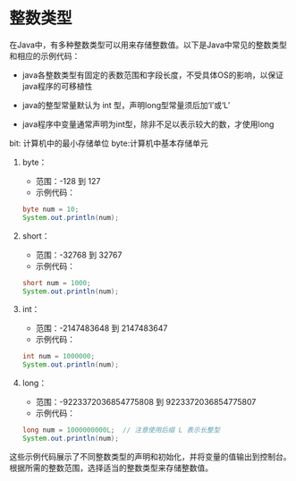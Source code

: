 # 整数类型

在Java中，有多种整数类型可以用来存储整数值。以下是Java中常见的整数类型和相应的示例代码：

- java各整数类型有固定的表数范围和字段长度，不受具体OS的影响，以保证java程序的可移植性

- java的整型常量默认为 int 型，声明long型常量须后加‘l’或‘L’

- java程序中变量通常声明为int型，除非不足以表示较大的数，才使用long

bit: 计算机中的最小存储单位
byte:计算机中基本存储单元

1. byte：
   - 范围：-128 到 127
   - 示例代码：

   ```java
   byte num = 10;
   System.out.println(num);
   ```

2. short：
   - 范围：-32768 到 32767
   - 示例代码：

   ```java
   short num = 1000;
   System.out.println(num);
   ```

3. int：
   - 范围：-2147483648 到 2147483647
   - 示例代码：

   ```java
   int num = 1000000;
   System.out.println(num);
   ```

4. long：
   - 范围：-9223372036854775808 到 9223372036854775807
   - 示例代码：

   ```java
   long num = 1000000000L;  // 注意使用后缀 L 表示长整型
   System.out.println(num);
   ```

这些示例代码展示了不同整数类型的声明和初始化，并将变量的值输出到控制台。根据所需的整数范围，选择适当的整数类型来存储整数值。
